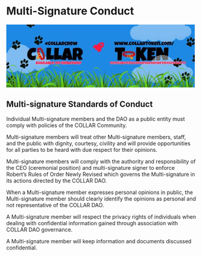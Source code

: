 # Multi-Signature Conduct



![](../../.gitbook/assets/1080x360.jpg)

## Multi-signature Standards of Conduct

Individual Multi-signature members and the DAO as a public entity must comply with policies of the COLLAR Community.

Multi-signature members will treat other Multi-signature members, staff, and the public with dignity, courtesy, civility and will provide opportunities for all parties to be heard with due respect for their opinions.

Multi-signature members will comply with the authority and responsibility of the CEO (ceremonial position) and multi-signature signer to enforce Robert’s Rules of Order Newly Revised which governs the Multi-signature in its actions directed by the COLLAR DAO.

When a Multi-signature member expresses personal opinions in public, the Multi-signature member should clearly identify the opinions as personal and not representative of the COLLAR DAO.

A Multi-signature member will respect the privacy rights of individuals when dealing with confidential information gained through association with COLLAR DAO governance.

A Multi-signature member will keep information and documents discussed confidential.

